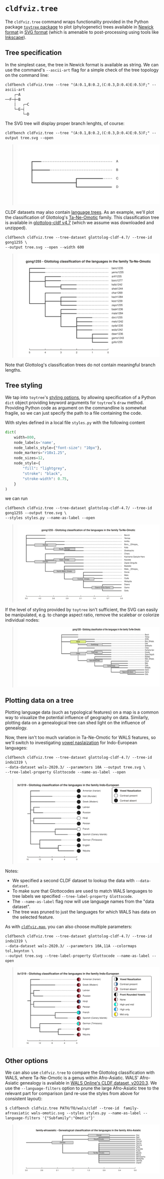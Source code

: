 # `cldfviz.tree`

The `cldfviz.tree` command wraps functionality provided in the Python package
[`toytree` package](https://toytree.readthedocs.io/en/latest/index.html) to plot (phylogenetic)
trees available in [Newick format]() in [SVG format](https://de.wikipedia.org/wiki/Scalable_Vector_Graphics)
(which is amenable to post-processing using tools like [Inkscape](https://inkscape.org/)).


## Tree specification

In the simplest case, the tree in Newick format is available as string. We can use the command's
`--ascii-art` flag for a simple check of the tree topology on the command line:
```shell
cldfbench cldfviz.tree --tree "(A:0.1,B:0.2,(C:0.3,D:0.4)E:0.5)F;" --ascii-art
    ┌─A
──F─┼─B
    │   ┌─C
    └─E─┤
        └─D
```

The SVG tree will display proper branch lenghts, of course:
```shell
cldfbench cldfviz.tree --tree "(A:0.1,B:0.2,(C:0.3,D:0.4)E:0.5)F;" --output tree.svg --open
```
> ![](output/tree_minimal.svg)

CLDF datasets may also contain [language trees](https://github.com/cldf/cldf/tree/master/components/trees).
As an example, we'll plot the classification of Glottolog's [Ta-Ne-Omotic](https://glottolog.org/resource/languoid/id/gong1255)
family. This classification tree is available in [glottolog-cldf v4.7](https://github.com/glottolog/glottolog-cldf/releases/tag/v4.7)
(which we assume was downloaded and unzipped).

```shell
cldfbench cldfviz.tree --tree-dataset glottolog-cldf-4.7/ --tree-id gong1255 \
--output tree.svg --open --width 600
```
> ![](output/tree_gong1255_plain.svg)

Note that Glottolog's classification trees do not contain meaningful branch lengths.


## Tree styling

We tap into `toytree`'s [styling options](https://toytree.readthedocs.io/en/latest/8-styling.html#Styling-toytree-drawings),
by allowing specification of a Python `dict` object providing keyword arguments for `toytree`'s
`draw` method. Providing Python code as argument on the commandline is somewhat fragile, so we can
just specify the path to a file containing the code.

With styles defined in a local file `styles.py` with the following content
```python
dict(
    width=800,
    node_labels='name',
    node_labels_style={"font-size": "10px"},
    node_markers="r10x1.25",
    node_sizes=12,
    node_style={
        "fill": "lightgrey",
        "stroke": "black",
        "stroke-width": 0.75,
    }
)
```
we can run
```shell
cldfbench cldfviz.tree --tree-dataset glottolog-cldf-4.7/ --tree-id gong1255 --output tree.svg \
--styles styles.py --name-as-label --open
```
> ![](output/tree_gong1255_styled.svg)

If the level of styling provided by `toytree` isn't sufficient, the SVG can easily be manipulated, 
e.g. to change aspect ratio, remove the scalebar or colorize individual nodes:

> ![](output/gong1255.tree.edited.svg)


## Plotting data on a tree

Plotting language data (such as typological features) on a map is a common way to visualize the
potential influence of geography on data. Similarly, plotting data on a genealogical tree can shed
light on the influence of genealogy.

Now, there isn't too much variation in Ta-Ne-Omotic for WALS features, so we'll switch to investigating
[vowel naslaization](https://wals.info/feature/10A) for Indo-European languages:
```shell
cldfbench cldfviz.tree --tree-dataset glottolog-cldf-4.7/ --tree-id indo1319 \
--data-dataset wals-2020.3/ --parameters 10A --output tree.svg \
--tree-label-property Glottocode --name-as-label --open
```
> ![](output/tree_10A.svg)

Notes:
- We specified a second CLDF dataset to lookup the data with `--data-dataset`.
- To make sure that Glottocodes are used to match WALS languages to tree labels we specified
  `--tree-label-property Glottocode`.
- The `--name-as-label` flag now will use language names from the "data dataset".
- The tree was pruned to just the languages for which WALS has data on the selected feature.

As with [`cldfviz.map`](map.md), you can also choose multiple parameters:
```shell
cldfbench cldfviz.tree --tree-dataset glottolog-cldf-4.7/ --tree-id indo1319 \
--data-dataset wals-2020.3/ --parameters 10A,11A --colormaps tol,boynton \
--output tree.svg --tree-label-property Glottocode --name-as-label --open
```
> ![](output/tree_10A_11A.svg)


## Other options

We can also use `cldfviz.tree` to compare the Glottolog classification with WALS, where Ta-Ne-Omotic is a genus within
Afro-Asiatic. WALS' Afro-Asiatic genealogy is available in [WALS Online's CLDF dataset, v2020.3](https://github.com/cldf-datasets/wals/releases/tag/v2020.3).
We use the `--language-filters` option to prune the large Afro-Asiatic tree to the relevant part for
comparison (and re-use the styles from above for consistent layout):

```shell
$ cldfbench cldfviz.tree PATH/TO/wals/cldf --tree-id  family-afroasiatic wals-omotic.svg --styles styles.py --name-as-label --language-filters '{"Subfamily":"Omotic"}'
```

> ![](output/wals-omotic.svg)
